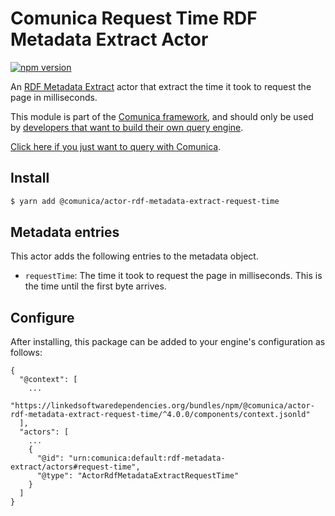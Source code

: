 # Comunica Request Time RDF Metadata Extract Actor

[![npm version](https://badge.fury.io/js/%40comunica%2Factor-rdf-metadata-extract-request-time.svg)](https://www.npmjs.com/package/@comunica/actor-rdf-metadata-extract-request-time)

An [RDF Metadata Extract](https://github.com/comunica/comunica/tree/master/packages/bus-rdf-metadata-extract) actor that
extract the time it took to request the page in milliseconds.

This module is part of the [Comunica framework](https://github.com/comunica/comunica),
and should only be used by [developers that want to build their own query engine](https://comunica.dev/docs/modify/).

[Click here if you just want to query with Comunica](https://comunica.dev/docs/query/).

## Install

```bash
$ yarn add @comunica/actor-rdf-metadata-extract-request-time
```

## Metadata entries

This actor adds the following entries to the metadata object.

* `requestTime`: The time it took to request the page in milliseconds. This is the time until the first byte arrives.

## Configure

After installing, this package can be added to your engine's configuration as follows:
```text
{
  "@context": [
    ...
    "https://linkedsoftwaredependencies.org/bundles/npm/@comunica/actor-rdf-metadata-extract-request-time/^4.0.0/components/context.jsonld"
  ],
  "actors": [
    ...
    {
      "@id": "urn:comunica:default:rdf-metadata-extract/actors#request-time",
      "@type": "ActorRdfMetadataExtractRequestTime"
    }
  ]
}
```
